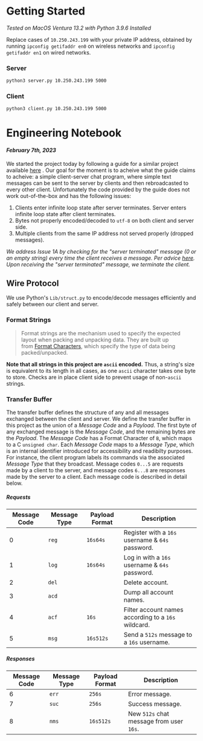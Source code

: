 # Getting Started
*Tested on MacOS Ventura 13.2 with Python 3.9.6 Installed*

Replace cases of `10.250.243.199` with your private IP address, obtained by running `ipconfig getifaddr en0` on wireless networks and `ipconfig getifaddr en1` on wired networks.

### Server
```bash
python3 server.py 10.250.243.199 5000
```

### Client
```bash
python3 client.py 10.250.243.199 5000
```

# Engineering Notebook
#### *February 7th, 2023*
We started the project today by following a guide for a similar project available [here](https://www.geeksforgeeks.org/simple-chat-room-using-python/) . Our goal for the moment is to acheive what the guide claims to acheive: a simple client-server chat program, where simple text messages can be sent to the server by clients and then rebroadcasted to every other client. Unfortunately the code provided by the guide does not work out-of-the-box and has the following issues:
1. Clients enter infinite loop state after server terminates. Server enters infinite loop state after client terminates.
2. Bytes not properly encoded/decoded to `utf-8` on both client and server side.
3. Multiple clients from the same IP address not served properly (dropped messages).

*We address Issue 1A by checking for the "server terminated" message (0 or an empty string) every time the client receives a message. Per advice [here](https://stackoverflow.com/questions/19795529/python-troubles-controlling-dead-sockets-through-select). Upon receiving the "server terminated" message, we terminate the client.*

## Wire Protocol

We use Python's `Lib/struct.py` to encode/decode messages efficiently and safely between our client and server. 

### Format Strings

> Format strings are the mechanism used to specify the expected layout when packing and unpacking data. They are built up from [Format Characters](https://docs.python.org/3.7/library/struct.html#format-characters), which specify the type of data being packed/unpacked.

**Note that all strings in this project are `ascii` encoded.** Thus, a string's size is equivalent to its length in all cases, as one `ascii` character takes one byte to store. Checks are in place client side to prevent usage of non-`ascii` strings.

### Transfer Buffer

The transfer buffer defines the structure of any and all messages exchanged between the client and server. We define the transfer buffer in this project as the union of a *Message Code* and a *Payload*. The first byte of any exchanged message is the *Message Code*, and the remaining bytes are the *Payload*. The *Message Code* has a Format Character of `B`, which maps to a C `unsigned char`. Each *Message Code* maps to a *Message Type*, which is an internal identifier introduced for accessibility and readibilty purposes. For instance, the client program labels its commands via the associated *Message Type* that they broadcast. Message codes `0...5` are requests made by a client to the server, and message codes `6...8` are responses made by the server to a client. Each message code is described in detail below.

##### Requests 

Message Code | Message Type | Payload Format | Description
------------ | ------------ | ------------ | ------------ 
0 | `reg` | `16s64s` | Register with a `16s` username & `64s` password.
1 | `log` | `16s64s` | Log in with a `16s` username & `64s` password.
2 | `del` | | Delete account.
3 | `acd` | | Dump all account names.
4 | `acf` | `16s` | Filter account names according to a `16s` wildcard.
5 | `msg` | `16s512s` | Send a `512s` message to a `16s` username.

##### Responses

Message Code | Message Type | Payload Format | Description
------------ | ------------ | ------------ | ------------ 
6 | `err` | `256s` | Error message.
7 | `suc` | `256s` | Success message.
8 | `nms` | `16s512s` | New `512s` chat message from user `16s`.


